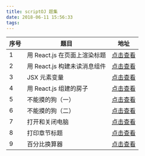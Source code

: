 ```yaml
---
title: scriptOJ 题集
date: 2018-06-11 15:56:33
tags:
---
```


|序号|题目|地址|
|--|--|--|
|1|用 React.js 在页面上渲染标题|[点击查看](https://github.com/hemisu/scriptOJ/blob/master/1.js)|
|2|用 React.js 构建未读消息组件|[点击查看](https://github.com/hemisu/scriptOJ/blob/master/2.js)|
|3|JSX 元素变量|[点击查看](https://github.com/hemisu/scriptOJ/blob/master/3.js)|
|4|用 React.js 组建的房子|[点击查看](https://github.com/hemisu/scriptOJ/blob/master/4.js)|
|5|	不能摸的狗（一）|[点击查看](https://github.com/hemisu/scriptOJ/blob/master/5.js)|
|6|	不能摸的狗（二）|[点击查看](https://github.com/hemisu/scriptOJ/blob/master/6.js)|
|7|打开和关闭电脑|[点击查看](https://github.com/hemisu/scriptOJ/blob/master/7.js)|
|8|打印章节标题|[点击查看](https://github.com/hemisu/scriptOJ/blob/master/8.js)|
|9|百分比换算器|[点击查看](https://github.com/hemisu/scriptOJ/blob/master/9.js)|
